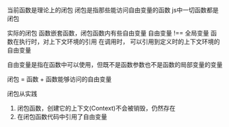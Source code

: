 当前函数是理论上的闭包
闭包是指那些能访问自由变量的函数
js中一切函数都是闭包

实际的闭包
    函数嵌套函数，闭包函数内有些自由变量
    自由变量 !== 全局变量
    函数在执行时，对上下文环境的引用
    在调用时， 可以引用到定义时的上下文环境的自由变量

自由变量是指在函数中可以使用，但既不是函数参数也不是函数的局部变量的变量

闭包 = 函数 + 函数能够访问的自由变量

闭包从实践
   1. 闭包函数，创建它的上下文(Context)不会被销毁，仍然存在
   2. 在闭包函数代码中引用了自由变量